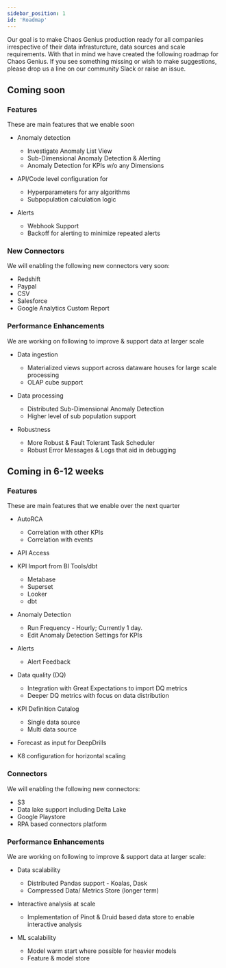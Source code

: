 ```yaml
---
sidebar_position: 1
id: 'Roadmap'
---
```


Our goal is to make Chaos Genius production ready for all companies irrespective of their data infrasturcture, data sources and scale requirements. With that in mind we have created the following roadmap for Chaos Genius. If you see something missing or wish to make suggestions, please drop us a line on our community Slack or raise an issue. 

## Coming soon

### Features
These are main features that we enable soon

-   Anomaly detection
    -   Investigate Anomaly List View
    -   Sub-Dimensional Anomaly Detection & Alerting
    -   Anomaly Detection for KPIs w/o any Dimensions

-   API/Code level configuration for
    -   Hyperparameters for any algorithms
    -   Subpopulation calculation logic 

-   Alerts
    -   Webhook Support
    -   Backoff for alerting to minimize repeated alerts

### New Connectors 

We will enabling the following new connectors very soon:

-   Redshift
-   Paypal
-   CSV
-   Salesforce
-   Google Analytics Custom Report

### Performance Enhancements

We are working on following to improve & support data at larger scale

-   Data ingestion
    -   Materialized views support across dataware houses for large scale processing
    -   OLAP cube support 

-   Data processing
    -   Distributed Sub-Dimensional Anomaly Detection
    -   Higher level of sub population support 

-   Robustness
    -   More Robust & Fault Tolerant Task Scheduler
    -   Robust Error Messages & Logs that aid in debugging

## Coming in 6-12 weeks

### Features

These are main features that we enable over the next quarter

-   AutoRCA
       -   Correlation with other KPIs
       -   Correlation with events

-   API Access 

-   KPI Import from BI Tools/dbt
       -   Metabase 
       -   Superset
       -   Looker
       -   dbt

-   Anomaly Detection
       -   Run Frequency - Hourly; Currently 1 day. 
       -   Edit Anomaly Detection Settings for KPIs

-   Alerts
       -   Alert Feedback

-   Data quality (DQ)
       -   Integration with Great Expectations to import DQ metrics
       -   Deeper DQ metrics with focus on data distribution

-   KPI Definition Catalog
       -   Single data source
       -   Multi data source

-   Forecast as input for DeepDrills
-   K8 configuration for horizontal scaling

### Connectors

We will enabling the following new connectors:

-   S3
-   Data lake support including Delta Lake
-   Google Playstore
-   RPA based connectors platform

### Performance Enhancements

We are working on following to improve & support data at larger scale:

-   Data scalability 
       -   Distributed Pandas support - Koalas, Dask
       -   Compressed Data/ Metrics Store (longer term)

-   Interactive analysis at scale
       -   Implementation of Pinot & Druid based data store to enable interactive analysis 

-   ML scalability
       -   Model warm start where possible for heavier models
       -   Feature & model store
